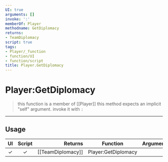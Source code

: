 ```yaml
---
UI: true
arguments: []
invoke: ':'
memberOf: Player
methodname: GetDiplomacy
returns:
- TeamDiplomacy
script: true
tags:
- Player/_function
- function/UI
- function/script
title: Player.GetDiplomacy
---
```

# Player:GetDiplomacy
> this function is a member of [[Player]]
> this method expects an implicit "self" argument. invoke it with `:`
-----
## Usage
|  UI | Script | Returns | Function | Arguments |
|:---:|:------:|-------:|:--------:|:---------|
|✓|✓|[[TeamDiplomacy]]|Player:GetDiplomacy||

